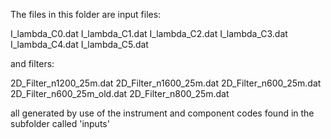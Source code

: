The files in this folder are input files:

I_lambda_C0.dat
I_lambda_C1.dat
I_lambda_C2.dat
I_lambda_C3.dat
I_lambda_C4.dat
I_lambda_C5.dat

and filters:

2D_Filter_n1200_25m.dat
2D_Filter_n1600_25m.dat
2D_Filter_n600_25m.dat
2D_Filter_n600_25m_old.dat
2D_Filter_n800_25m.dat

all generated by use of the instrument and component codes found in the subfolder called 'inputs'

